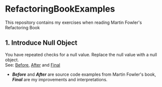 # RefactoringBookExamples
This repository contains my exercises when reading Martin Fowler's Refactoring Book

## 1. Introduce Null Object
You have repeated checks for a null value. Replace the null value with a null object.  
See: [Before](/NullObject/Before), [After](/NullObject/After) and [Final](/NullObject/Final)  
* ***Before*** and ***After*** are source code examples from Martin Fowler's book, ***Final*** are my improvements and interpretations.